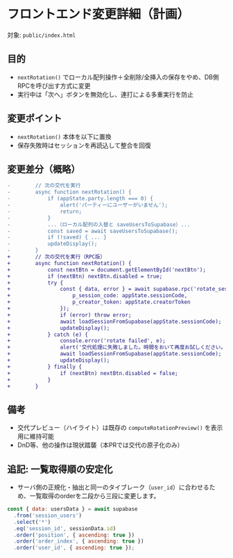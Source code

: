 # フロントエンド変更詳細（計画）

対象: `public/index.html`

## 目的
- `nextRotation()` でローカル配列操作＋全削除/全挿入の保存をやめ、DB側RPCを呼び出す方式に変更
- 実行中は「次へ」ボタンを無効化し、連打による多重実行を防止

## 変更ポイント
- `nextRotation()` 本体を以下に置換
- 保存失敗時はセッションを再読込して整合を回復

## 変更差分（概略）

```diff
-        // 次の交代を実行
-        async function nextRotation() {
-            if (appState.party.length === 0) {
-                alert('パーティーにユーザーがいません');
-                return;
-            }
-            ...（ローカル配列の入替と saveUsersToSupabase）...
-            const saved = await saveUsersToSupabase();
-            if (!saved) { ... }
-            updateDisplay();
-        }
+        // 次の交代を実行（RPC版）
+        async function nextRotation() {
+            const nextBtn = document.getElementById('nextBtn');
+            if (nextBtn) nextBtn.disabled = true;
+            try {
+                const { data, error } = await supabase.rpc('rotate_session', {
+                    p_session_code: appState.sessionCode,
+                    p_creator_token: appState.creatorToken
+                });
+                if (error) throw error;
+                await loadSessionFromSupabase(appState.sessionCode);
+                updateDisplay();
+            } catch (e) {
+                console.error('rotate failed', e);
+                alert('交代処理に失敗しました。時間をおいて再度お試しください。');
+                await loadSessionFromSupabase(appState.sessionCode);
+                updateDisplay();
+            } finally {
+                if (nextBtn) nextBtn.disabled = false;
+            }
+        }
```

## 備考
- 交代プレビュー（ハイライト）は既存の `computeRotationPreview()` を表示用に維持可能
- DnD等、他の操作は現状踏襲（本PRでは交代の原子化のみ）

## 追記: 一覧取得順の安定化
- サーバ側の正規化・抽出と同一のタイブレーク（`user_id`）に合わせるため、一覧取得のorderを二段から三段に変更します。

```js
const { data: usersData } = await supabase
  .from('session_users')
  .select('*')
  .eq('session_id', sessionData.id)
  .order('position', { ascending: true })
  .order('order_index', { ascending: true })
  .order('user_id', { ascending: true });
```
